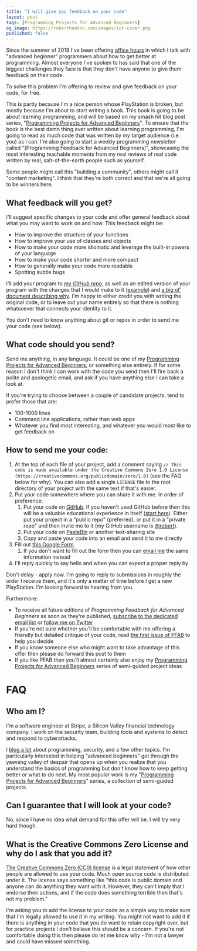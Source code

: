 ```yaml
---
title: "I will give you feedback on your code"
layout: post
tags: [Programming Projects for Advanced Beginners]
og_image: https://robertheaton.com/images/iot-cover.png
published: false
---
```

Since the summer of 2018 I've been offering [office hours](/office-hours) in which I talk with "advanced beginner" programmers about how to get better at programming. Almost everyone I've spoken to has said that one of the biggest challenges they face is that they don't have anyone to give them feedback on their code.

To solve this problem I'm offering to review and give feedback on your code, for free.

This is partly because I'm a nice person whose PlayStation is broken, but mostly because I'm about to start writing a book. This book is going to be about learning programming, and will be based on my smash hit blog post series, "[Programming Projects for Advanced Beginners](/ppab)". To ensure that the book is the best damn thing ever written about learning programming, I'm going to read as much code that was written by my target audience (i.e. you) as I can. I'm also going to start a weekly programming newsletter called "[Programming Feedback for Advanced Beginners]", showcasing the most interesting teachable moments from my real reviews of real code written by real, salt-of-the-earth people such as yourself.

Some people might call this "building a community", others might call it "content marketing". I think that they're both correct and that we're all going to be winners here.

## What feedback will you get?
 
I'll suggest specific changes to your code and offer general feedback about what you may want to work on and how. This feedback might be:
 
* How to improve the structure of your functions
* How to improve your use of classes and objects
* How to make your code more idiomatic and leverage the built-in powers of your language
* How to make your code shorter and more compact
* How to generally make your code more readable
* Spotting subtle bugs

I'll add your program to [my *GitHub repo*](https://github.com/robert/programming-feedback-for-advanced-beginners), as well as an edited version of your program with the changes that I would make to it ([example](https://github.com/robert/programming-feedback-for-advanced-beginners/tree/master/issues/0)) and [a big ol' document describing why](pfab0). I'm happy to either credit you with writing the original code, or to leave out your name entirely so that there is nothing whatsoever that connects your identity to it.
 
You don't need to know anything about git or repos in order to send me your code (see below).
 
## What code should you send?
 
Send me anything, in any language. It could be one of my [Programming Projects for Advanced Beginners](/ppab), or something else entirely. If for some reason I don't think I can work with the code you send then I'll fire back a polite and apologetic email, and ask if you have anything else I can take a look at.

If you're trying to choose between a couple of candidate projects, tend to prefer those that are:

* 100-1000 lines
* Command line applications, rather than web apps
* Whatever you find most interesting, and whatever you would most like to get feedback on

## How to send me your code:

1. At the top of each file of your project, add a comment saying `// This code is made available under the Creative Commons Zero 1.0 License (https://creativecommons.org/publicdomain/zero/1.0)` (see the FAQ below for why). You can also add a single `LICENSE` file to the root directory of your project with the same text if that's easier.
2. Put your code somewhere where you can share it with me. In order of preference:
    1. Put your code on [GitHub](https://github.com). If you haven't used GitHub before then this will be a valuable educational experience in itself ([start here](https://lab.github.com/githubtraining/paths/first-day-on-github)). Either put your project in a "public repo" (preferred), or put it in a "private repo" and then invite me to it (my GitHub username is [@robert](https://github.com/robert)).
    2. Put your code on [PasteBin](https://pastebin.com) or another text-sharing site
    3. Copy and paste your code into an email and send it to me directly
3. Fill out [this Google Form](https://docs.google.com/forms/d/1-faxhrm6eA8yMYIVnGPf37be4SZdhZn6ZjVjZKDngbM).
    1. If you don't want to fill out the form then you can [email me](/about) the same information instead
4. I'll reply quickly to say hello and when you can expect a proper reply by
 
Don't delay - apply now. I'm going to reply to submissions in roughly the order I receive them, and it's only a matter of time before I get a new PlayStation. I'm looking forward to hearing from you.

Furthermore:
 
* To receive all future editions of *Programming Feedback for Advanced Beginners* as soon as they're published, [subscribe to the dedicated email list](mailing-list) or [follow me on Twitter](https://twitter.com/robjheaton)
* If you're not sure whether you'll be comfortable with me offering a friendly but detailed critique of your code, read [the first issue of PFAB](pfab0) to help you decide
* If you know someone else who might want to take advantage of this offer then please do forward this post to them
* If you like PFAB then you'll almost certainly also enjoy my [Programming Projects for Advanced Beginners](/ppab) series of semi-guided project ideas
 
# FAQ

## Who am I?

I'm a software engineer at Stripe, a Silicon Valley financial technology company. I work on the security team, building tools and systems to detect and respond to cyberattacks.

I [blog a lot](/) about programming, security, and a few other topics. I'm particularly interested in helping "advanced beginners" get through the yawning valley of despair that opens up when you realize that you understand the basics of programming but don't know how to keep getting better or what to do next. My most popular work is my "[Programming Projects for Advanced Beginners](/ppab)" series, a collection of semi-guided projects.

## Can I guarantee that I will look at your code?

No, since I have no idea what demand for this offer will be. I will try very hard though.

## What is the Creative Commons Zero License and why do I ask that you add it?

[The Creative Commons Zero (CC0) license](https://creativecommons.org/share-your-work/public-domain/cc0/) is a legal statement of how other people are allowed to use your code. Much open source code is distributed under it. The license says something like "this code is public domain and anyone can do anything they want with it. However, they can't imply that I endorse their actions, and if the code does something terrible then that's not my problem."

I'm asking you to add the license to your code as a simple way to make sure that I'm legally allowed to use it in my writing. You might not want to add it if there is anything in your code that you do want to retain copyright over, but for practice projects I don't believe this should be a concern. If you're not comfortable doing this then please do let me know why - I'm not a lawyer and could have missed something.

[mailing-list]: https://advancedbeginners.substack.com/subscribe
[pfab0]: /2019/11/07/pfab-0

